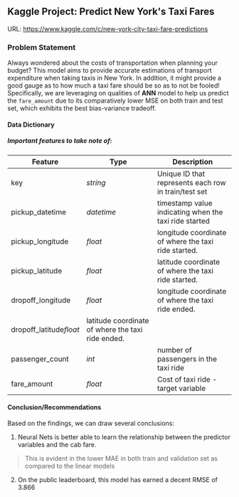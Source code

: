 ## Kaggle Project: Predict New York's Taxi Fares
URL: https://www.kaggle.com/c/new-york-city-taxi-fare-predictions

### Problem Statement

Always wondered about the costs of transportation when planning your budget? This model aims to provide accurate estimations of transport expenditure when taking taxis in New York. In addition, it might provide a good gauge as to how much a taxi fare should be so as to not be fooled!
Specifically, we are leveraging on qualities of **ANN** model to help us predict the `fare_amount` due to its comparatively lower MSE on both train and test set, which exhibits the best bias-variance tradeoff.

#### Data Dictionary
##### Important features to take note of:
|Feature|Type|Description|
|---|---|---|
|key|*string*|Unique ID that represents each row in train/test set| 
|pickup_datetime|*datetime*|timestamp value indicating when the taxi ride started| 
|pickup_longitude|*float*|longitude coordinate of where the taxi ride started.| 
|pickup_latitude|*float*|latitude coordinate of where the taxi ride started.|
|dropoff_longitude|*float*|longitude coordinate of where the taxi ride ended.|
|dropoff_latitude*float*|latitude coordinate of where the taxi ride ended.|
|passenger_count |*int*|number of passengers in the taxi ride|
|fare_amount|*float*|Cost of taxi ride - target variable|

#### Conclusion/Recommendations
Based on the findings, we can draw several conclusions: <br>

1) Neural Nets is better able to learn the relationship between the predictor variables and the cab fare. 
> This is evident in the lower MAE in both train and validation set as compared to the linear models

2) On the public leaderboard, this model has earned a decent RMSE of 3.866 